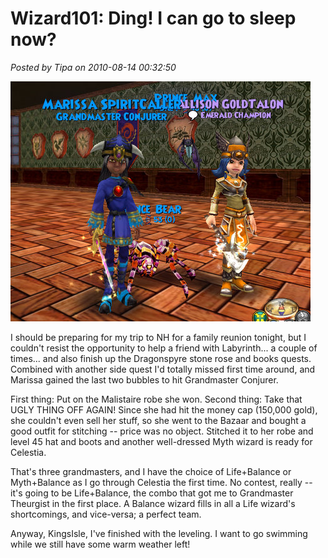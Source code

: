 # Wizard101: Ding! I can go to sleep now?

*Posted by Tipa on 2010-08-14 00:32:50*

![](../uploads/2010/08/WizardGraphicalClient-2010-08-14-01-21-15-32.jpg "Marissa and Allison, Grandmasters")

I should be preparing for my trip to NH for a family reunion tonight, but I couldn't resist the opportunity to help a friend with Labyrinth... a couple of times... and also finish up the Dragonspyre stone rose and books quests. Combined with another side quest I'd totally missed first time around, and Marissa gained the last two bubbles to hit Grandmaster Conjurer.

First thing: Put on the Malistaire robe she won. Second thing: Take that UGLY THING OFF AGAIN! Since she had hit the money cap (150,000 gold), she couldn't even sell her stuff, so she went to the Bazaar and bought a good outfit for stitching -- price was no object. Stitched it to her robe and level 45 hat and boots and another well-dressed Myth wizard is ready for Celestia.

That's three grandmasters, and I have the choice of Life+Balance or Myth+Balance as I go through Celestia the first time. No contest, really -- it's going to be Life+Balance, the combo that got me to Grandmaster Theurgist in the first place. A Balance wizard fills in all a Life wizard's shortcomings, and vice-versa; a perfect team.

Anyway, KingsIsle, I've finished with the leveling. I want to go swimming while we still have some warm weather left!

